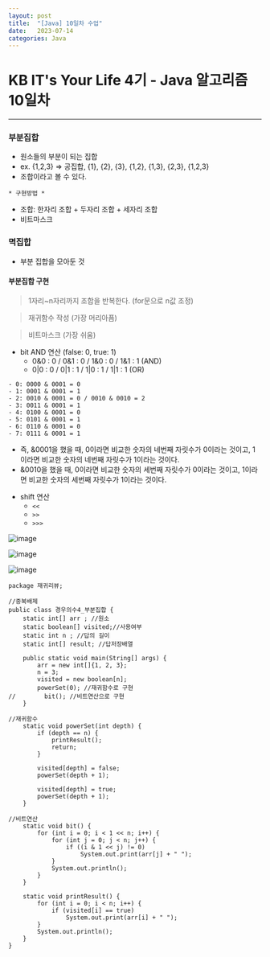```yaml
---
layout: post
title:  "[Java] 10일차 수업"
date:   2023-07-14
categories: Java
---
```

# KB IT's Your Life 4기 - Java 알고리즘 10일차

--- 

### 부분집합

- 원소들의 부분이 되는 집합
- ex. {1,2,3} => 공집합, {1}, {2}, {3}, {1,2}, {1,3}, {2,3}, {1,2,3}
- 조합이라고 볼 수 있다.

`* 구현방법 *`
- 조합: 한자리 조합 + 두자리 조합 + 세자리 조합
- 비트마스크

### 멱집합

- 부분 집합을 모아둔 것

#### 부분집합 구현

> 1자리~n자리까지 조합을 반복한다. (for문으로 n값 조정)

> 재귀함수 작성 (가장 머리아픔)

> 비트마스크 (가장 쉬움)

- bit AND 연산 (false: 0, true: 1)
  + 0&0 : 0 / 0&1 : 0 / 1&0 : 0 / 1&1 : 1 (AND)
  + 0|0 : 0 / 0|1 : 1 / 1|0 : 1 / 1|1 : 1 (OR)

```
- 0: 0000 & 0001 = 0
- 1: 0001 & 0001 = 1
- 2: 0010 & 0001 = 0 / 0010 & 0010 = 2 
- 3: 0011 & 0001 = 1
- 4: 0100 & 0001 = 0
- 5: 0101 & 0001 = 1
- 6: 0110 & 0001 = 0
- 7: 0111 & 0001 = 1
```

  + 즉, &0001을 했을 때, 0이라면 비교한 숫자의 네번째 자릿수가 0이라는 것이고, 1이라면 비교한 숫자의 네번째 자릿수가 1이라는 것이다.
  + &0010을 했을 때, 0이라면 비교한 숫자의 세번째 자릿수가 0이라는 것이고, 1이라면 비교한 숫자의 세번째 자릿수가 1이라는 것이다.

- shift 연산
  +  `<<`
  +  `>>`
  +  `>>>`
 
 ![image](https://github.com/talkingOrange/talkingOrange.github.io/assets/88815795/ca6dbedf-c94d-47c3-b10b-47ec59c70675)

![image](https://github.com/talkingOrange/talkingOrange.github.io/assets/88815795/ea3cafc1-f9fd-41ec-aa81-1e6756522e68)

![image](https://github.com/talkingOrange/talkingOrange.github.io/assets/88815795/31c6e154-77d9-4fc2-8f30-9d7a92847d21)


```
package 재귀리뷰;

//중복배제
public class 경우의수4_부분집합 {
    static int[] arr ; //원소
    static boolean[] visited;//사용여부
    static int n ; //답의 길이
    static int[] result; //답저장배열
    
    public static void main(String[] args) {
        arr = new int[]{1, 2, 3};
        n = 3;
        visited = new boolean[n];
        powerSet(0); //재귀함수로 구현
//        bit(); //비트연산으로 구현
    }

//재귀함수
    static void powerSet(int depth) {
        if (depth == n) {
            printResult();
            return;
        }

        visited[depth] = false;
        powerSet(depth + 1);

        visited[depth] = true;
        powerSet(depth + 1);
    }

//비트연산
    static void bit() {
        for (int i = 0; i < 1 << n; i++) {
            for (int j = 0; j < n; j++) {
                if ((i & 1 << j) != 0)
                    System.out.print(arr[j] + " ");
            }
            System.out.println();
        }
    }

    static void printResult() {
        for (int i = 0; i < n; i++) {
            if (visited[i] == true)
                System.out.print(arr[i] + " ");
        }
        System.out.println();
    }
}

```



 
